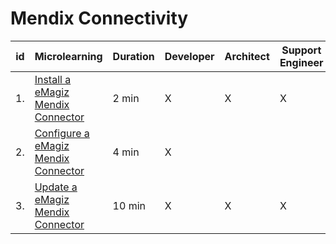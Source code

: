 # Mendix Connectivity


| id | Microlearning | Duration | Developer | Architect | Support<br>Engineer |
| ---- | ---- | ---- | ---- | ---- | ---- |
|1. |[Install a eMagiz Mendix Connector](microlearning-install-emagiz-mendix-connector.md)| 2 min | X | X | X |
|2. |[Configure a eMagiz Mendix Connector](microlearning-configure-emagiz-mendix-connector.md)| 4 min | X | | |
|3. |[Update a eMagiz Mendix Connector](microlearning-update-emagiz-mendix-connector.md)| 10 min | X | X | X |

